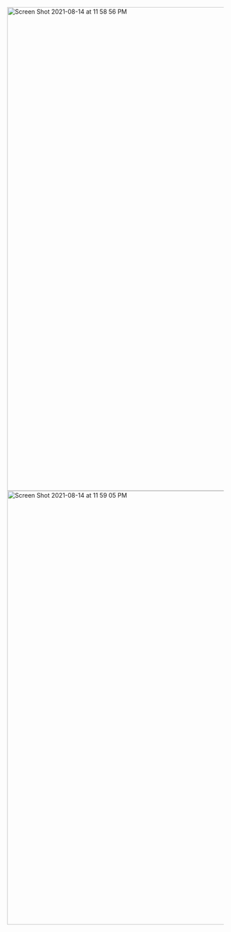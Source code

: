 <img width="1126" alt="Screen Shot 2021-08-14 at 11 58 56 PM" src="https://user-images.githubusercontent.com/69542867/129468817-7ccf78bf-52a0-49a8-8aba-dbf0c191ced1.png">
<img width="1010" alt="Screen Shot 2021-08-14 at 11 59 05 PM" src="https://user-images.githubusercontent.com/69542867/129468819-e29a0876-87a6-4f3b-94ed-c63ad82265eb.png">

